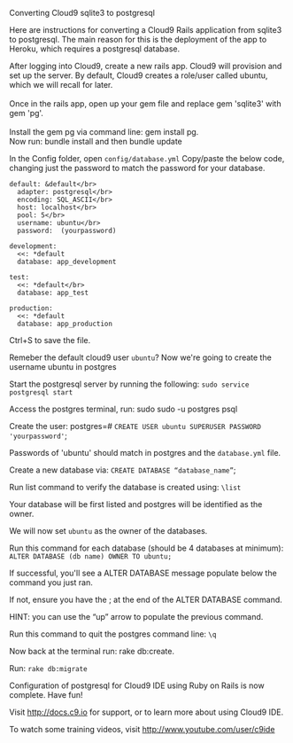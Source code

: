 Converting Cloud9 sqlite3 to postgresql</br>

Here are instructions for converting a Cloud9 Rails application from sqlite3 to postgresql. The main reason for this is the deployment of the app to Heroku, which requires a postgresql database.</br>

After logging into Cloud9, create a new rails app. Cloud9 will provision and set up the server. By default, Cloud9 creates a role/user called ubuntu, which we will recall for later.</br>
</br>
Once in the rails app, open up your gem file and replace gem 'sqlite3' with gem 'pg'.</br>
</br>
Install the gem pg via command line: gem install pg.</br>
Now run: bundle install and then bundle update</br>

In the  Config folder, open `config/database.yml`
Copy/paste the below code, changing just the password to match the password for your database.

    default: &default</br>
      adapter: postgresql</br>
      encoding: SQL_ASCII</br>
      host: localhost</br>
      pool: 5</br>
      username: ubuntu</br>
      password:  (yourpassword)
    
    development:
      <<: *default
      database: app_development
  
    test:
      <<: *default</br>
      database: app_test

    production:
      <<: *default
      database: app_production

Ctrl+S to save the file.

Remeber the default cloud9 user `ubuntu`? Now we're going to create the username ubuntu in postgres

Start the postgresql server by running the following: `sudo service postgresql start`

Access the postgres terminal, run: sudo sudo -u postgres psql

Create the user: postgres=# `CREATE USER ubuntu SUPERUSER PASSWORD 'yourpassword'`;

Passwords of 'ubuntu' should match in postgres and the `database.yml` file.


Create a new database via: `CREATE DATABASE “database_name”`;


Run list command to verify the database is created using: `\list`

Your database will be first listed and postgres will be identified as the owner.

We will now set `ubuntu` as the owner of the databases.

Run this command for each database (should be 4 databases at minimum): `ALTER DATABASE (db name) OWNER TO ubuntu;`

If successful, you'll see a ALTER DATABASE message populate below the command you just ran.

If not, ensure you have the ; at the end of the ALTER DATABASE command.

HINT: you can use the “up” arrow to populate the previous command.

Run this command to quit the postgres command line: `\q`

Now back at the terminal run: rake db:create.

Run: `rake db:migrate`

Configuration of postgresql for Cloud9 IDE using Ruby on Rails is now complete. Have fun!

Visit http://docs.c9.io for support, or to learn more about using Cloud9 IDE.

To watch some training videos, visit http://www.youtube.com/user/c9ide
